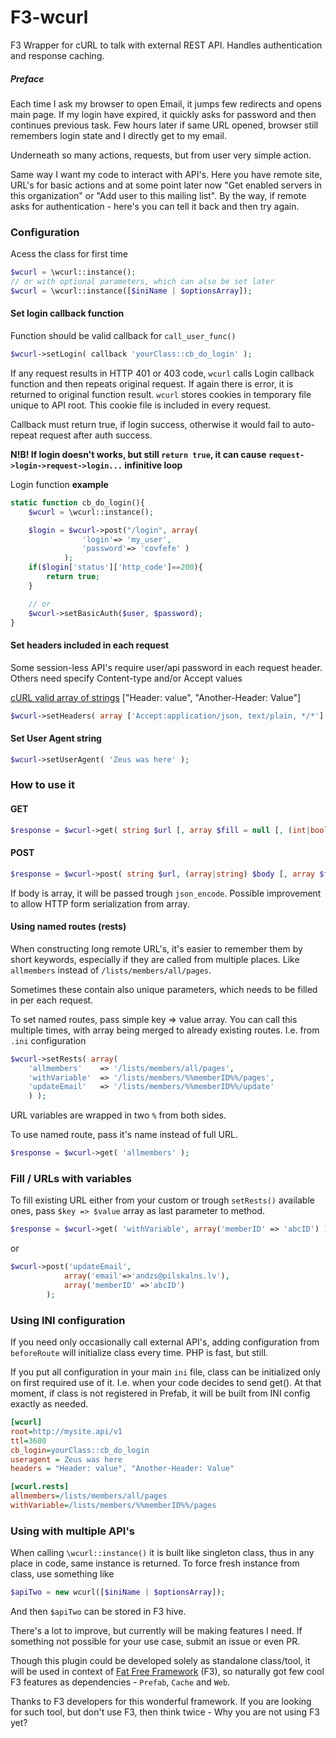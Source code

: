 # F3-wcurl
F3 Wrapper for cURL to talk with external REST API. Handles authentication and response caching.

##### Preface

Each time I ask my browser to open Email, it jumps few redirects and opens main page. If my login have expired, it quickly asks for password and then continues previous task. Few hours later if same URL opened, browser still remembers login state and I directly get to my email.

Underneath so many actions, requests, but from user very simple action.

Same way I want my code to interact with API's. Here you have remote site, URL's for basic actions and at some point later now "Get enabled servers in this organization" or "Add user to this mailing list". By the way, if remote asks for authentication - here's you can tell it back and then try again.

### Configuration
Acess the class for first time
``` php
$wcurl = \wcurl::instance();
// or with optional parameters, which can also be set later
$wcurl = \wcurl::instance([$iniName | $optionsArray]);
```

#### Set login callback function
Function should be valid callback for `call_user_func()`

``` php
$wcurl->setLogin( callback 'yourClass::cb_do_login' );
```
If any request results in HTTP 401 or 403 code, `wcurl` calls Login callback function and then repeats original request. If again there is error, it is returned to original function result. `wcurl` stores cookies in temporary file unique to API root. This cookie file is included in every request.

Callback must return true, if login success, otherwise it would fail to auto-repeat request after auth success.

**N!B! If login doesn't works, but still `return true`, it can cause `request->login->request->login...` infinitive loop**

Login function **example**
``` php
static function cb_do_login(){
	$wcurl = \wcurl::instance();

	$login = $wcurl->post("/login", array(
				'login'=> 'my_user',
				'password'=> 'covfefe' )
			);
	if($login['status']['http_code']==200){
		return true;
	}

	// or
	$wcurl->setBasicAuth($user, $password);
}
```

#### Set headers included in each request

Some session-less API's require user/api password in each request header. Others need specify Content-type and/or Accept values

[cURL valid array of strings](http://php.net/manual/en/function.curl-setopt.php) ["Header: value", "Another-Header: Value"]

``` php
$wcurl->setHeaders( array ['Accept:application/json, text/plain, */*'] );
```

#### Set User Agent string

``` php
$wcurl->setUserAgent( 'Zeus was here' );
```

### How to use it

#### GET

``` php
$response = $wcurl->get( string $url [, array $fill = null [, (int|bool) $ttl = true]] );
```

#### POST

``` php
$response = $wcurl->post( string $url, (array|string) $body [, array $fill = null ]);
```

If body is array, it will be passed trough `json_encode`. Possible improvement to allow HTTP form serialization from array.

#### Using named routes (rests)

When constructing long remote URL's, it's easier to remember them by short keywords, especially if they are called from multiple places. Like `allmembers` instead of `/lists/members/all/pages`.

Sometimes these contain also unique parameters, which needs to be filled in per each request.

To set named routes, pass simple key => value array. You can call this multiple times, with array being merged to already existing routes. I.e. from `.ini` configuration
``` php
$wcurl->setRests( array(
	'allmembers'	=> '/lists/members/all/pages',
	'withVariable'	=> '/lists/members/%%memberID%%/pages',
	'updateEmail'	=> '/lists/members/%%memberID%%/update'
	) );
```
URL variables are wrapped in two `%` from both sides.

To use named route, pass it's name instead of full URL.

``` php
$response = $wcurl->get( 'allmembers' );
```

### Fill / URLs with variables

To fill existing URL either from your custom or trough `setRests()` available ones, pass `$key => $value` array as last parameter to method.

``` php
$response = $wcurl->get( 'withVariable', array('memberID' => 'abcID') );
```
or
``` php
$wcurl->post('updateEmail',
			array('email'=>'andzs@pilskalns.lv'),
			array('memberID' =>'abcID')
		);
```

### Using INI configuration

If you need only occasionally call external API's, adding configuration from `beforeRoute` will initialize class every time. PHP is fast, but still.

If you put all configuration in your main `ini` file, class can be initialized only on first required use of it. I.e. when your code decides to send get(). At that moment, if class is not registered in Prefab, it will be built from INI config exactly as needed.

``` ini
[wcurl]
root=http://mysite.api/v1
ttl=3600
cb_login=yourClass::cb_do_login
useragent = Zeus was here
headers = "Header: value", "Another-Header: Value"

[wcurl.rests]
allmembers=/lists/members/all/pages
withVariable=/lists/members/%%memberID%%/pages
```

### Using with multiple API's
When calling `\wcurl::instance()` it is built like singleton class, thus in any place in code, same instance is returned. To force fresh instance from class, use something like
``` php
$apiTwo = new wcurl([$iniName | $optionsArray]);
```
And then `$apiTwo` can be stored in F3 hive.


There's a lot to improve, but currently will be making features I need. If something not possible for your use case, submit an issue or even PR.

Though this plugin could be developed solely as standalone class/tool, it will be used in context of [Fat Free Framework](https://fatfreeframework.com) (F3), so naturally got few cool F3 features as dependencies - `Prefab`, `Cache` and `Web`.

Thanks to F3 developers for this wonderful framework. If you are looking for such tool, but don't use F3, then think twice - Why you are not using F3 yet?
